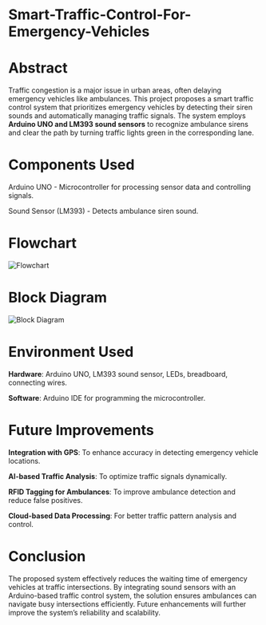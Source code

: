 # Smart-Traffic-Control-For-Emergency-Vehicles
# Abstract

Traffic congestion is a major issue in urban areas, often delaying emergency vehicles like ambulances. This project proposes a smart traffic control system that prioritizes emergency vehicles by detecting their siren sounds and automatically managing traffic signals. The system employs **Arduino UNO and LM393 sound sensors** to recognize ambulance sirens and clear the path by turning traffic lights green in the corresponding lane.

# Components Used

Arduino UNO - Microcontroller for processing sensor data and controlling signals.

Sound Sensor (LM393) - Detects ambulance siren sound.

# Flowchart
![Flowchart](https://github.com/user-attachments/assets/17aa6462-0a02-48f6-9a41-f2bafb3c0594)


# Block Diagram
![Block Diagram](https://github.com/user-attachments/assets/3aa60b3f-ec8b-4c5c-a41e-b877c4bff312)


# Environment Used

**Hardware**: Arduino UNO, LM393 sound sensor, LEDs, breadboard, connecting wires.

**Software**: Arduino IDE for programming the microcontroller.


# Future Improvements

**Integration with GPS**: To enhance accuracy in detecting emergency vehicle locations.

**AI-based Traffic Analysis**: To optimize traffic signals dynamically.

**RFID Tagging for Ambulances**: To improve ambulance detection and reduce false positives.

**Cloud-based Data Processing**: For better traffic pattern analysis and control.

# Conclusion

The proposed system effectively reduces the waiting time of emergency vehicles at traffic intersections. By integrating sound sensors with an Arduino-based traffic control system, the solution ensures ambulances can navigate busy intersections efficiently. Future enhancements will further improve the system’s reliability and scalability.

